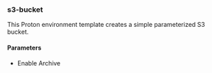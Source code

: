 ### s3-bucket

This Proton environment template creates a simple parameterized S3 bucket.


#### Parameters

- Enable Archive 
